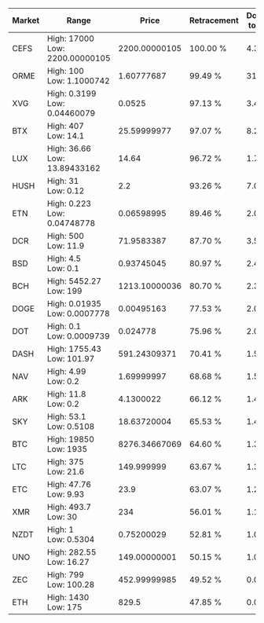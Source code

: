 | Market | Range | Price| Retracement | Doubles to 50% |
| --- | --- | --- | --- | --- |
| CEFS | High: 17000<br />Low: 2200.00000105 | 2200.00000105 | 100.00 % | 4.36 |
| ORME | High: 100<br />Low: 1.1000742 | 1.60777687 | 99.49 % | 31.44 |
| XVG | High: 0.3199<br />Low: 0.04460079 | 0.0525 | 97.13 % | 3.47 |
| BTX | High: 407<br />Low: 14.1 | 25.59999977 | 97.07 % | 8.22 |
| LUX | High: 36.66<br />Low: 13.89433162 | 14.64 | 96.72 % | 1.73 |
| HUSH | High: 31<br />Low: 0.12 | 2.2 | 93.26 % | 7.07 |
| ETN | High: 0.223<br />Low: 0.04748778 | 0.06598995 | 89.46 % | 2.05 |
| DCR | High: 500<br />Low: 11.9 | 71.9583387 | 87.70 % | 3.56 |
| BSD | High: 4.5<br />Low: 0.1 | 0.93745045 | 80.97 % | 2.45 |
| BCH | High: 5452.27<br />Low: 199 | 1213.10000036 | 80.70 % | 2.33 |
| DOGE | High: 0.01935<br />Low: 0.0007778 | 0.00495163 | 77.53 % | 2.03 |
| DOT | High: 0.1<br />Low: 0.0009739 | 0.024778 | 75.96 % | 2.04 |
| DASH | High: 1755.43<br />Low: 101.97 | 591.24309371 | 70.41 % | 1.57 |
| NAV | High: 4.99<br />Low: 0.2 | 1.69999997 | 68.68 % | 1.53 |
| ARK | High: 11.8<br />Low: 0.2 | 4.1300022 | 66.12 % | 1.45 |
| SKY | High: 53.1<br />Low: 0.5108 | 18.63720004 | 65.53 % | 1.44 |
| BTC | High: 19850<br />Low: 1935 | 8276.34667069 | 64.60 % | 1.32 |
| LTC | High: 375<br />Low: 21.6 | 149.999999 | 63.67 % | 1.32 |
| ETC | High: 47.76<br />Low: 9.93 | 23.9 | 63.07 % | 1.21 |
| XMR | High: 493.7<br />Low: 30 | 234 | 56.01 % | 1.12 |
| NZDT | High: 1<br />Low: 0.5304 | 0.75200029 | 52.81 % | 1.02 |
| UNO | High: 282.55<br />Low: 16.27 | 149.00000001 | 50.15 % | 1.00 |
| ZEC | High: 799<br />Low: 100.28 | 452.99999985 | 49.52 % | 0.00 |
| ETH | High: 1430<br />Low: 175 | 829.5 | 47.85 % | 0.00 |
